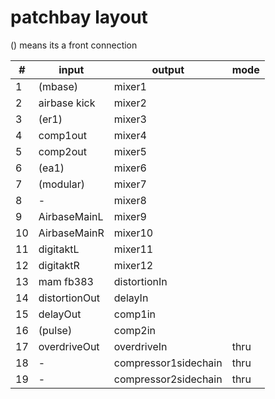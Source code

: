# patchbay layout

() means its a front connection

| # | input | output | mode |
| - | ----- | ------ | ---- |
| 1 | (mbase) | mixer1 | |
| 2 | airbase kick | mixer2 | |
| 3 | (er1) | mixer3 | |
| 4 | comp1out |  mixer4 | |
| 5 | comp2out | mixer5 | |
| 6 | (ea1) | mixer6 | |
| 7 | (modular) | mixer7 | |
| 8 | - | mixer8 | |
| 9 | AirbaseMainL | mixer9 | |
| 10 | AirbaseMainR | mixer10 | |
| 11 | digitaktL | mixer11 | |
| 12 | digitaktR | mixer12 | |
| 13 | mam fb383 | distortionIn |  |
| 14 | distortionOut | delayIn | |
| 15 | delayOut | comp1in | |
| 16 | (pulse) | comp2in | |
| 17 | overdriveOut | overdriveIn | thru |
| 18 | - | compressor1sidechain | thru |
| 19 | - | compressor2sidechain | thru |
